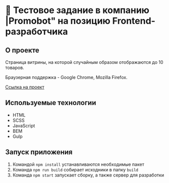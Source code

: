 # 🤖 Тестовое задание в компанию |Promobot" на позицию Frontend-разработчика

## О проекте
Страница витрины, на которой случайным образом отображаются до 10 товаров.

Браузерная поддержка - Google Chrome, Mozilla Firefox.

[Ссылка на проект](https://pavelnyukalo.github.io/promobot-test/build/)

## Используемые технологии
* HTML
* SCSS
* JavaScript
* BEM
* Gulp

## Запуск приложения
1. Командой `npm install` устанавливаются необходимые пакет
2. Команда `npm run build` собирает исходники в папку `build`
3. Команда `npm start` запускает сборку, а также сервер для разработки
